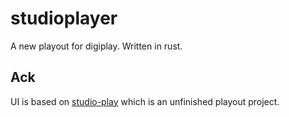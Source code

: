 # studioplayer

A new playout for digiplay. Written in rust.

## Ack

UI is based on [studio-play](https://github.com/radiowarwick/studio-play) which
is an unfinished playout project.
